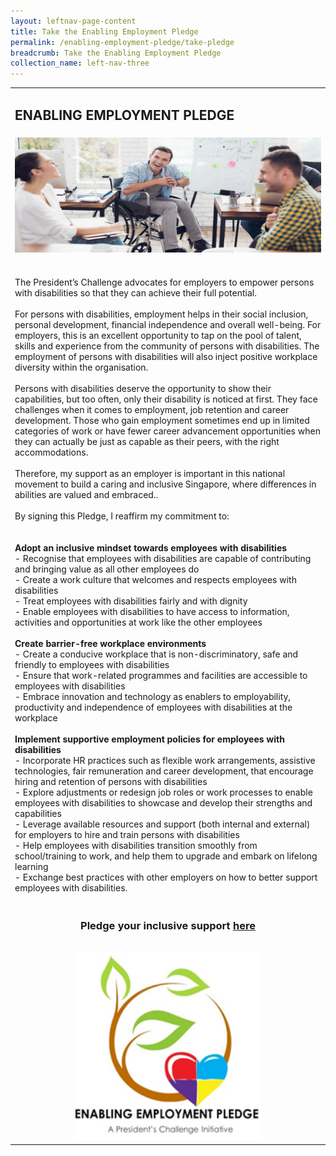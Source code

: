 ```yaml
---
layout: leftnav-page-content
title: Take the Enabling Employment Pledge
permalink: /enabling-employment-pledge/take-pledge
breadcrumb: Take the Enabling Employment Pledge
collection_name: left-nav-three
---
```



<table cellpadding="10px" cellspacing="10px" border="0" width="100%"> 
<tr><td>
<h2>ENABLING EMPLOYMENT PLEDGE</h2>

</td></tr>
<tr><td align="center">  <img src="images/PC_Banner_EEP_v1.jpg"  >
</td></tr>
<tr><td>
  
<br>The President’s Challenge advocates for employers to empower persons with disabilities so that they can achieve their full potential.<br><br>
For persons with disabilities, employment helps in their social inclusion, personal development, financial independence and overall well-being. For employers, this is an excellent opportunity to tap on the pool of talent, skills and experience from the community of persons with disabilities. The employment of persons with disabilities will also inject positive workplace diversity within the organisation.<br><br>
Persons with disabilities deserve the opportunity to show their capabilities, but too often, only their disability is noticed at first. They face challenges when it comes to employment, job retention and career development. Those who gain employment sometimes end up in limited categories of work or have fewer career advancement opportunities when they can actually be just as capable as their peers, with the right accommodations. <br><br>
Therefore, my support as an employer is important in this national movement to build a caring and inclusive Singapore, where differences in abilities are valued and embraced..<br><br>
By signing this Pledge, I reaffirm my commitment to:<br>
<br><br>
<b>Adopt an inclusive mindset towards employees with disabilities</b>
<br>- Recognise that employees with disabilities are capable of contributing and bringing value as all other employees do 
<br>- Create a work culture that welcomes and respects employees with disabilities 
<br>- Treat employees with disabilities fairly and with dignity 
<br>- Enable employees with disabilities to have access to information, activities and opportunities at work like the other employees 
<br><br>
<b>Create barrier-free workplace environments</b>
<br>- Create a conducive workplace that is non-discriminatory, safe and friendly to employees with disabilities 
<br>- Ensure that work-related programmes and facilities are accessible to employees with disabilities 
<br>- Embrace innovation and technology as enablers to employability, productivity and independence of employees with disabilities at the workplace 
<br><br>
<b>Implement supportive employment policies for employees with disabilities</b>
<br>- Incorporate HR practices such as flexible work arrangements, assistive technologies, fair remuneration and career development, that encourage hiring and retention of persons with disabilities 
<br>- Explore adjustments or redesign job roles or work processes to enable employees with disabilities to showcase and develop their strengths and capabilities 
<br>- Leverage available resources and support (both internal and external) for employers to hire and train persons with disabilities 
<br>- Help employees with disabilities transition smoothly from school/training to work, and help them to upgrade and embark on lifelong learning 
<br>- Exchange best practices with other employers on how to better support employees with disabilities.   
</td></tr>
 <tr><td align="center"> 
  <div align="center"> 
  <h3> Pledge your inclusive support <a href="https://form.gov.sg/#!/5e4a00425cb1370011a1d85c" target="_blank">here</a></h3>
  <br>  <img src="images/pledge_logo.jpg" style="width:300px;height:300px;">  </div>   
</td></tr></table>
 
  
